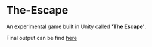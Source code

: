 # The-Escape
An experimental game built in Unity called **'The Escape'**.

Final output can be find [here](https://drive.google.com/drive/folders/1s88JP0v6wh_-_6cIhjOD9RH50wOAUcPt?usp=sharing) 
